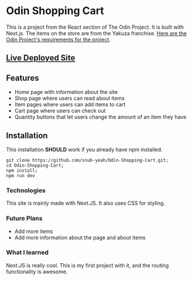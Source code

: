 # Odin Shopping Cart
This is a project from the React section of The Odin Project. It is built with Next.js. The items on the store are from the Yakuza franchise. [Here are the Odin Project's requirements for the project](https://www.theodinproject.com/lessons/node-path-react-new-shopping-cart).

## [Live Deployed Site](https://odin-shopping-cart-orcin.vercel.app/)

## Features
- Home page with information about the site
- Shop page where users can read about items
- Item pages where users can add items to cart
- Cart page where users can check out
- Quantity buttons that let users change the amount of an item they have


## Installation
This installation **SHOULD** work if you already have npm installed.
```
git clone https://github.com/snub-yeah/Odin-Shopping-Cart.git;
cd Odin-Shopping-Cart;
npm install;
npm run dev
```

### Technologies
This site is mainly made with Next.JS. It also uses CSS for styling. 

### Future Plans
- Add more items
- Add more information about the page and about items

### What I learned
Next.JS is really cool. This is my first project with it, and the routing functionality is awesome.
